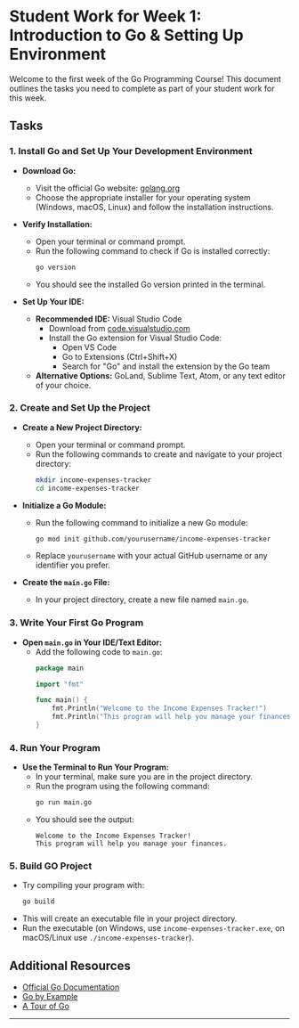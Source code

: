 # Student Work for Week 1: Introduction to Go & Setting Up Environment

Welcome to the first week of the Go Programming Course! This document outlines the tasks you need to complete as part of your student work for this week.

## Tasks

### 1. Install Go and Set Up Your Development Environment
- **Download Go:**
  - Visit the official Go website: [golang.org](https://golang.org/dl/)
  - Choose the appropriate installer for your operating system (Windows, macOS, Linux) and follow the installation instructions.

- **Verify Installation:**
  - Open your terminal or command prompt.
  - Run the following command to check if Go is installed correctly:
    ```bash
    go version
    ```
  - You should see the installed Go version printed in the terminal.

- **Set Up Your IDE:**
  - **Recommended IDE:** Visual Studio Code
    - Download from [code.visualstudio.com](https://code.visualstudio.com/)
    - Install the Go extension for Visual Studio Code:
      - Open VS Code
      - Go to Extensions (Ctrl+Shift+X)
      - Search for "Go" and install the extension by the Go team
  - **Alternative Options:** GoLand, Sublime Text, Atom, or any text editor of your choice.

### 2. Create and Set Up the Project
- **Create a New Project Directory:**
  - Open your terminal or command prompt.
  - Run the following commands to create and navigate to your project directory:
    ```bash
    mkdir income-expenses-tracker
    cd income-expenses-tracker
    ```

- **Initialize a Go Module:**
  - Run the following command to initialize a new Go module:
    ```bash
    go mod init github.com/yourusername/income-expenses-tracker
    ```
  - Replace `yourusername` with your actual GitHub username or any identifier you prefer.

- **Create the `main.go` File:**
  - In your project directory, create a new file named `main.go`.

### 3. Write Your First Go Program
- **Open `main.go` in Your IDE/Text Editor:**
  - Add the following code to `main.go`:
    ```go
    package main

    import "fmt"

    func main() {
        fmt.Println("Welcome to the Income Expenses Tracker!")
        fmt.Println("This program will help you manage your finances.")
    }
    ```

### 4. Run Your Program
- **Use the Terminal to Run Your Program:**
  - In your terminal, make sure you are in the project directory.
  - Run the program using the following command:
    ```bash
    go run main.go
    ```
  - You should see the output:
    ```
    Welcome to the Income Expenses Tracker!
    This program will help you manage your finances.
    ```

### 5. Build GO Project
  - Try compiling your program with:
    ```bash
    go build
    ```
  - This will create an executable file in your project directory.
  - Run the executable (on Windows, use `income-expenses-tracker.exe`, on macOS/Linux use `./income-expenses-tracker`).

## Additional Resources
- [Official Go Documentation](https://golang.org/doc/)
- [Go by Example](https://gobyexample.com/)
- [A Tour of Go](https://tour.golang.org/)


----